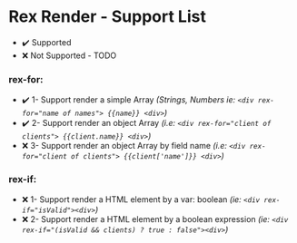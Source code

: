 # Rex Render - Support List

- :heavy_check_mark: Supported
- :x: Not Supported - TODO

### rex-for:

- :heavy_check_mark: 1- Support render a simple Array _(Strings, Numbers ie:  `<div rex-for="name of names"> {{name}} <div>`)_
- :heavy_check_mark: 2- Support render an object Array _(i.e: `<div rex-for="client of clients"> {{client.name}} <div>`)_
- :x: 3- Support render an object Array by field name _(i.e: `<div rex-for="client of clients"> {{client['name']}} <div>`)_

### rex-if:

- :x: 1- Support render a HTML element by a var: boolean _(ie: `<div rex-if="isValid"><div>`)_
- :x: 2- Support render a HTML element by a boolean expression _(ie: `<div rex-if="(isValid && clients) ? true : false"><div>`)_

